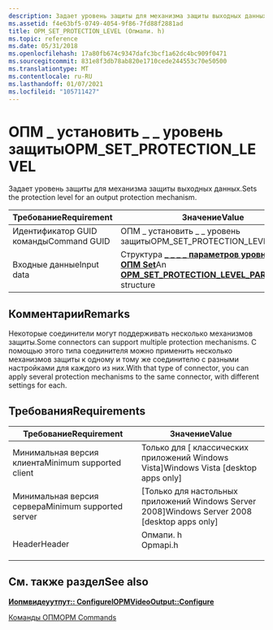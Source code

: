 ```yaml
---
description: Задает уровень защиты для механизма защиты выходных данных.
ms.assetid: f4e63bf5-0749-4054-9f86-7fd88f2881ad
title: OPM_SET_PROTECTION_LEVEL (Опмапи. h)
ms.topic: reference
ms.date: 05/31/2018
ms.openlocfilehash: 17a80fb674c9347dafc3bcf1a62dc4bc909f0471
ms.sourcegitcommit: 831e8f3db78ab820e1710cede244553c70e50500
ms.translationtype: MT
ms.contentlocale: ru-RU
ms.lasthandoff: 01/07/2021
ms.locfileid: "105711427"
---
```

# <a name="opm_set_protection_level"></a><span data-ttu-id="3fc50-103">ОПМ \_ установить \_ \_ уровень защиты</span><span class="sxs-lookup"><span data-stu-id="3fc50-103">OPM\_SET\_PROTECTION\_LEVEL</span></span>

<span data-ttu-id="3fc50-104">Задает уровень защиты для механизма защиты выходных данных.</span><span class="sxs-lookup"><span data-stu-id="3fc50-104">Sets the protection level for an output protection mechanism.</span></span>



| <span data-ttu-id="3fc50-105">Требование</span><span class="sxs-lookup"><span data-stu-id="3fc50-105">Requirement</span></span> | <span data-ttu-id="3fc50-106">Значение</span><span class="sxs-lookup"><span data-stu-id="3fc50-106">Value</span></span> |
|--------------|-----------------------------------------------------------------------------------------------------|
| <span data-ttu-id="3fc50-107">Идентификатор GUID команды</span><span class="sxs-lookup"><span data-stu-id="3fc50-107">Command GUID</span></span> | <span data-ttu-id="3fc50-108">ОПМ \_ установить \_ \_ уровень защиты</span><span class="sxs-lookup"><span data-stu-id="3fc50-108">OPM\_SET\_PROTECTION\_LEVEL</span></span>                                                                         |
| <span data-ttu-id="3fc50-109">Входные данные</span><span class="sxs-lookup"><span data-stu-id="3fc50-109">Input data</span></span>   | <span data-ttu-id="3fc50-110">Структура [**\_ \_ \_ \_ параметров уровня защиты ОПМ Set**](/windows/desktop/api/opmapi/ns-opmapi-opm_set_protection_level_parameters)</span><span class="sxs-lookup"><span data-stu-id="3fc50-110">An [**OPM\_SET\_PROTECTION\_LEVEL\_PARAMETERS**](/windows/desktop/api/opmapi/ns-opmapi-opm_set_protection_level_parameters) structure</span></span> |



 

## <a name="remarks"></a><span data-ttu-id="3fc50-111">Комментарии</span><span class="sxs-lookup"><span data-stu-id="3fc50-111">Remarks</span></span>

<span data-ttu-id="3fc50-112">Некоторые соединители могут поддерживать несколько механизмов защиты.</span><span class="sxs-lookup"><span data-stu-id="3fc50-112">Some connectors can support multiple protection mechanisms.</span></span> <span data-ttu-id="3fc50-113">С помощью этого типа соединителя можно применить несколько механизмов защиты к одному и тому же соединителю с разными настройками для каждого из них.</span><span class="sxs-lookup"><span data-stu-id="3fc50-113">With that type of connector, you can apply several protection mechanisms to the same connector, with different settings for each.</span></span>

## <a name="requirements"></a><span data-ttu-id="3fc50-114">Требования</span><span class="sxs-lookup"><span data-stu-id="3fc50-114">Requirements</span></span>



| <span data-ttu-id="3fc50-115">Требование</span><span class="sxs-lookup"><span data-stu-id="3fc50-115">Requirement</span></span> | <span data-ttu-id="3fc50-116">Значение</span><span class="sxs-lookup"><span data-stu-id="3fc50-116">Value</span></span> |
|-------------------------------------|-------------------------------------------------------------------------------------|
| <span data-ttu-id="3fc50-117">Минимальная версия клиента</span><span class="sxs-lookup"><span data-stu-id="3fc50-117">Minimum supported client</span></span><br/> | <span data-ttu-id="3fc50-118">Только для \[ классических приложений Windows Vista\]</span><span class="sxs-lookup"><span data-stu-id="3fc50-118">Windows Vista \[desktop apps only\]</span></span><br/>                                      |
| <span data-ttu-id="3fc50-119">Минимальная версия сервера</span><span class="sxs-lookup"><span data-stu-id="3fc50-119">Minimum supported server</span></span><br/> | <span data-ttu-id="3fc50-120">\[Только для настольных приложений Windows Server 2008\]</span><span class="sxs-lookup"><span data-stu-id="3fc50-120">Windows Server 2008 \[desktop apps only\]</span></span><br/>                                |
| <span data-ttu-id="3fc50-121">Header</span><span class="sxs-lookup"><span data-stu-id="3fc50-121">Header</span></span><br/>                   | <dl> <span data-ttu-id="3fc50-122"><dt>Опмапи. h</dt></span><span class="sxs-lookup"><span data-stu-id="3fc50-122"><dt>Opmapi.h</dt></span></span> </dl> |



## <a name="see-also"></a><span data-ttu-id="3fc50-123">См. также раздел</span><span class="sxs-lookup"><span data-stu-id="3fc50-123">See also</span></span>

<dl> <dt>

[<span data-ttu-id="3fc50-124">**Иопмвидеуутпут:: Configure**</span><span class="sxs-lookup"><span data-stu-id="3fc50-124">**IOPMVideoOutput::Configure**</span></span>](/windows/desktop/api/opmapi/nf-opmapi-iopmvideooutput-configure)
</dt> <dt>

[<span data-ttu-id="3fc50-125">Команды ОПМ</span><span class="sxs-lookup"><span data-stu-id="3fc50-125">OPM Commands</span></span>](opm-commands.md)
</dt> </dl>

 

 




